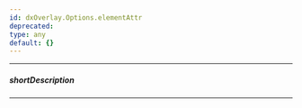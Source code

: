 ```yaml
---
id: dxOverlay.Options.elementAttr
deprecated: 
type: any
default: {}
---
```

---
##### shortDescription
<!-- %shortDescription% -->

---
<!-- %fullDescription% -->

<!-- import * from 'api-reference\10 UI Components\DOMComponent\1 Configuration\elementAttr.md' -->